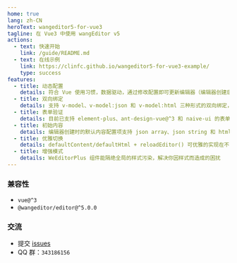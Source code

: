 ```yaml
---
home: true
lang: zh-CN
heroText: wangeditor5-for-vue3
tagline: 在 Vue3 中使用 wangEditor v5
actions:
  - text: 快速开始
    link: /guide/README.md
  - text: 在线示例
    link: https://clinfc.github.io/wangeditor5-for-vue3-example/
    type: success
features:
  - title: 动态配置
    details: 符合 Vue 使用习惯，数据驱动，通过修改配置即可更新编辑器（编辑器创建后修改配置项仍生效）
  - title: 双向绑定
    details: 支持 v-model、v-model:json 和 v-model:html 三种形式的双向绑定，分别对应 json array、json string 和 html string 三种形式的数据
  - title: 表单验证
    details: 目前已支持 element-plus、ant-design-vue@^3 和 naive-ui 的表单验证，还可以自定义表单验证的执行逻辑
  - title: 初始内容
    details: 编辑器创建时的默认内容配置项支持 json array、json string 和 html string 三种格式的数据
  - title: 优雅切换
    details: defaultContent/defaultHtml + reloadEditor() 可优雅的实现在不同文章间的来回切换
  - title: 增强模式
    details: WeEditorPlus 组件能隔绝全局的样式污染，解决你因样式而造成的困扰
---
```


### 兼容性

- `vue@^3`
- `@wangeditor/editor@^5.0.0`

### 交流

- 提交 [issues](https://github.com/clinfc/wangeditor5-for-vue3/issues)
- QQ 群：`343186156`
